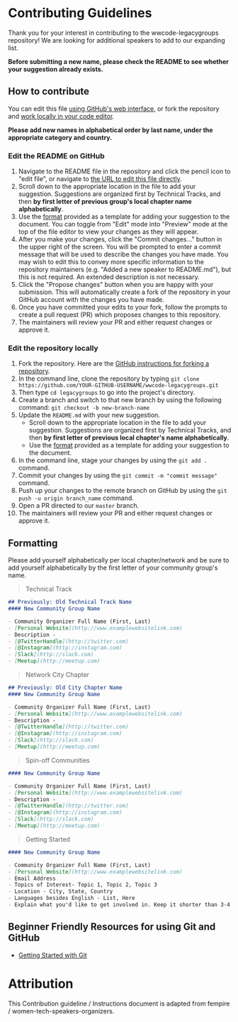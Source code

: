 # Contributing Guidelines

Thank you for your interest in contributing to the wwcode-legacygroups repository! We are looking for additional speakers to add to our expanding list.

**Before submitting a new name, please check the README to see whether your suggestion already exists.**

## How to contribute

You can edit this file [using GitHub's web interface](#edit-the-readme-on-github), or fork the repository and [work locally in your code editor](#edit-the-repository-locally).

**Please add new names in alphabetical order by last name, under the appropriate category and country.**

### Edit the README on GitHub

1. Navigate to the README file in the repository and click the pencil icon to "edit file", or navigate to [the URL to edit this file directly](https://github.com/gravitytrope/wwcode-legacygroups/edit/main/README.md).
2. Scroll down to the appropriate location in the file to add your suggestion. Suggestions are organized first by Technical Tracks, and then **by first letter of previous group's local chapter name alphabetically**.
3. Use the [format](#formatting) provided as a template for adding your suggestion to the document. You can toggle from "Edit" mode into "Preview" mode at the top of the file editor to view your changes as they will appear.
4. After you make your changes, click the "Commit changes..." button in the upper right of the screen. You will be prompted to enter a commit message that will be used to describe the changes you have made. You may wish to edit this to convey more specific information to the repository maintainers (e.g. "Added a new speaker to README.md"), but this is not required. An extended description is not necessary.
5. Click the "Propose changes" button when you are happy with your submission. This will automatically create a fork of the repository in your GitHub account with the changes you have made.
6. Once you have committed your edits to your fork, follow the prompts to create a pull request (PR) which proposes changes to this repository.
7. The maintainers will review your PR and either request changes or approve it.

### Edit the repository locally

1. Fork the repository. Here are the [GitHub instructions for forking a repository](https://docs.github.com/en/get-started/quickstart/fork-a-repo).
2. In the command line, clone the repository by typing `git clone https://github.com/YOUR-GITHUB-USERNAME/wwcode-legacygroups.git`
3. Then type `cd legacygroups` to go into the project's directory.
4. Create a branch and switch to that new branch by using the following command: `git checkout -b new-branch-name`
5. Update the `README.md` with your new suggestion.
   - Scroll down to the appropriate location in the file to add your suggestion. Suggestions are organized first by Technical Tracks, and then **by first letter of previous local chapter's name alphabetically**.
   - Use the [format](#formatting) provided as a template for adding your suggestion to the document.
6. In the command line, stage your changes by using the `git add .` command.
7. Commit your changes by using the `git commit -m "commit message"` command.
8. Push up your changes to the remote branch on GitHub by using the `git push -u origin branch_name` command.
9. Open a PR directed to our `master` branch.
10. The maintainers will review your PR and either request changes or approve it.

## Formatting

Please add yourself alphabetically per local chapter/network and be sure to add yourself alphabetically by the first letter of your community group's name.

> Technical Track

```markdown
## Previously: Old Technical Track Name
#### New Community Group Name

- Community Organizer Full Name (First, Last)
- [Personal Website](http://www.examplewebsitelink.com)
- Description - 
- [@TwitterHandle](http://twitter.com)
- [@Instagram](http://instagram.com)
- [Slack](http://slack.com)
- [Meetup](http://meetup.com)
```

> Network City Chapter

```markdown
## Previously: Old City Chapter Name
#### New Community Group Name

- Community Organizer Full Name (First, Last)
- [Personal Website](http://www.examplewebsitelink.com)
- Description - 
- [@TwitterHandle](http://twitter.com)
- [@Instagram](http://instagram.com)
- [Slack](http://slack.com)
- [Meetup](http://meetup.com)
```

> Spin-off Communities

```markdown
#### New Community Group Name

- Community Organizer Full Name (First, Last)
- [Personal Website](http://www.examplewebsitelink.com)
- Description - 
- [@TwitterHandle](http://twitter.com)
- [@Instagram](http://instagram.com)
- [Slack](http://slack.com)
- [Meetup](http://meetup.com)
```

> Getting Started

```markdown
#### New Community Group Name

- Community Organizer Full Name (First, Last)
- [Personal Website](http://www.examplewebsitelink.com)
- Email Address
- Topics of Interest- Topic 1, Topic 2, Topic 3
- Location - City, State, Country
- Languages besides English - List, Here
- Explain what you'd like to get involved in. Keep it shorter than 3-4 sentences.
```

## Beginner Friendly Resources for using Git and GitHub

- [Getting Started with Git](https://www.thisdot.co/blog/getting-started-with-git)

# Attribution
This Contribution guideline / Instructions document is adapted from fempire / women-tech-speakers-organizers.

